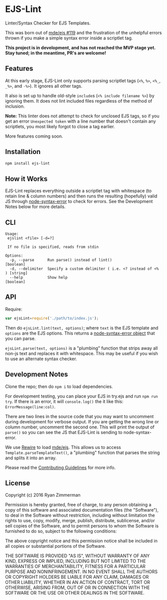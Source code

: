 # EJS-Lint

Linter/Syntax Checker for EJS Templates.

This was born out of [mde/ejs #119](https://github.com/mde/ejs/issues/119) and the frustration of the unhelpful errors thrown if you make a simple syntax error inside a scriptlet tag.

**This project is in development, and has not reached the MVP stage yet. Stay tuned; in the meantime, PR's are welcome!**

## Features

At this early stage, EJS-Lint only supports parsing scriptlet tags (`<%`, `%>`, `<%_`, `_%>`, and `-%>`). It ignores all other tags.

It also is set up to handle old-style `include`s (`<% include filename %>`) by ignoring them. It does not lint included files regardless of the method of inclusion.

**Note:** This linter does not attempt to check for unclosed EJS tags, so if you get an error `Unexpected token` with a line number that doesn't contain any scriptlets, you most likely forgot to close a tag earlier.

More features coming soon.

## Installation

```bash
npm install ejs-lint
```

## How it Works

EJS-Lint replaces everything outside a scriptlet tag with whitespace (to retain line & column numbers) and then runs the resulting (hopefully) valid JS through [node-syntax-error](https://github.com/substack/node-syntax-error) to check for errors. See the Development Notes below for more details.

## CLI

```
Usage:
 ejslint <file> [-d=?]

 If no file is specified, reads from stdin

Options:
  -p, --parse      Run parse() instead of lint()                       [boolean]
  -d, --delimiter  Specify a custom delimiter ( i.e. <? instead of <% ) [string]
  --help           Show help                                           [boolean]
```

## API

Require:
```js
var ejsLint=require('./path/to/index.js');
```
Then do `ejsLint.lint(text, options)`; where `text` is the EJS template and `options` are the EJS options. This returns a [node-syntax-error object](https://github.com/substack/node-syntax-error#attributes) that you can parse.

`ejsLint.parse(text, options)` is a "plumbing" function that strips away all non-js text and replaces it with whitespace. This may be useful if you wish to use an alternate syntax checker.

## Development Notes

Clone the repo; then do `npm i` to load dependencies.

For development testing, you can place your EJS in try.ejs and run `npm run try`. If there is an error, it will `console.log()` the it like this: `ErrorMessage(line:col)`.

There are two lines in the source code that you may want to uncomment during development for verbose output. If you are getting the wrong line or column number, uncomment the second one. This will print the output of `parse()` so you can see the JS that EJS-Lint is sending to node-syntax-error.

We use [Rewire](https://github.com/jhnns/rewire) to load [mde/ejs](https://github.com/mde/ejs). This allows us to access `Template.parseTemplateText()`, a "plumbing" function that parses the string and splits it into an array.

Please read the [Contributing Guidelines](CONTRIBUTING.md) for more info.

## License

Copyright (c) 2016 Ryan Zimmerman

Permission is hereby granted, free of charge, to any person obtaining a copy of this software and associated documentation files (the "Software"), to deal in the Software without restriction, including without limitation the rights to use, copy, modify, merge, publish, distribute, sublicense, and/or sell copies of the Software, and to permit persons to whom the Software is furnished to do so, subject to the following conditions:

The above copyright notice and this permission notice shall be included in all copies or substantial portions of the Software.

THE SOFTWARE IS PROVIDED "AS IS", WITHOUT WARRANTY OF ANY KIND, EXPRESS OR IMPLIED, INCLUDING BUT NOT LIMITED TO THE WARRANTIES OF MERCHANTABILITY, FITNESS FOR A PARTICULAR PURPOSE AND NONINFRINGEMENT. IN NO EVENT SHALL THE AUTHORS OR COPYRIGHT HOLDERS BE LIABLE FOR ANY CLAIM, DAMAGES OR OTHER LIABILITY, WHETHER IN AN ACTION OF CONTRACT, TORT OR OTHERWISE, ARISING FROM, OUT OF OR IN CONNECTION WITH THE SOFTWARE OR THE USE OR OTHER DEALINGS IN THE SOFTWARE.

